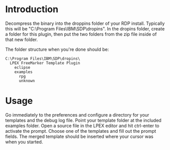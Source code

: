 # Introduction #

Decompress the binary into the droppins folder of your RDP install. Typically this will be "C:\Program Files\IBM\SDP\dropins". In the dropins folder, create a folder for this plugin, then put the two folders from the zip file inside of that new folder.

The folder structure when you're done should be:

```
C:\Program Files\IBM\SDP\dropins\
  LPEX FreeMarker Template Plugin
    eclipse
    examples
      rpg
      unknown
```


# Usage #

Go immediately to the preferences and configure a directory for your templates and the debug log file. Point your template folder at the included examples folder. Open a source file in the LPEX editor and hit ctrl-enter to activate the prompt. Choose one of the templates and fill out the prompt fields. The merged template should be inserted where your cursor was when you started.